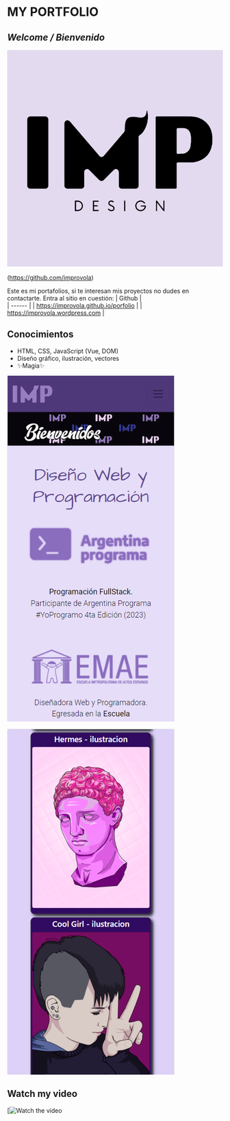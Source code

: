 # MY PORTFOLIO
## _Welcome / Bienvenido_

![Image text](https://github.com/improvola/porfolio/blob/gh-pages/img/impdesign.png)

(https://github.com/improvola)

Este es mi portafolios, si te interesan mis proyectos no dudes en contactarte.
Entra al sitio en cuestión: 
| Github |  
| ------ |
| https://improvola.github.io/porfolio |
| https://improvola.wordpress.com |

## Conocimientos
- HTML, CSS, JavaScript (Vue, DOM)
- Diseño gráfico, ilustración, vectores
- ✨Magia✨


![Image text](https://github.com/improvola/porfolio/blob/gh-pages/img/main-screen.png)

![Image text](https://github.com/improvola/porfolio/blob/gh-pages/img/main-screen1.png)

## Watch my video 
[![Watch the video]([https://github.com/improvola/porfolio/blob/gh-pages/img/watch.png](https://youtu.be/Ibc1G2UXUuI))
